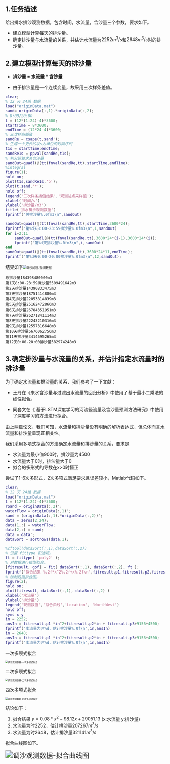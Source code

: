 ## 1.任务描述

给出排水排沙观测数据，包含时间，水流量，含沙量三个参数，要求如下。

- 建立模型计算每天的排沙量。
- 确定排沙量与水流量的关系，并估计水流量为$2252m^3/s$和$2648m^3/s$时的排沙量。

## 2.建立模型计算每天的排沙量

+ **排沙量 = 水流量 * 含沙量** 

+ 由于排沙量是一个连续变量，故采用三次样条差值。

```matlab
clear;
% 12 天 24组 数据
load("originData.mat")
sand= originData(:,1).*originData(:,2);
% 8:00/20:00
t = (12*(1:24)-4)*3600;
startTime = 8*3600;
endTime = (12*24-4)*3600;
% 三次样条插值
sandRe = csape(t,sand');
% 生成一个更长的以s为单位的时间序列
t1s = startTime:endTime;
sandRe1s = ppval(sandRe,t1s);
% 积分运算求总含沙量
sandOut=quadl(@(tt)fnval(sandRe,tt),startTime,endTime);   
%integral
figure(1);
hold on;
plot(t1s,sandRe1s,'b');
plot(t,sand,'*');
hold off;
legend('三次样条插值结果','观测站点采样值');
xlabel('时间/s')
ylabel('排沙量/m3')
title('排水排沙观测数据')
fprintf("总排沙量%.0fm3\n",sandOut)

sandOut=quadl(@(tt)fnval(sandRe,tt),startTime,3600*24);
fprintf("第%d天8:00-23:59排沙量%.0fm3\n",1,sandOut)
for i=2:11
    sandOut=quadl(@(tt)fnval(sandRe,tt),3600*24*(i-1),3600*24*(i));
    fprintf("第%d天排沙量%.0fm3\n",i,sandOut)
end
sandOut=quadl(@(tt)fnval(sandRe,tt),3600*24*11,endTime);
fprintf("第%d天0:00-20:00排沙量%.0fm3\n",12,sandOut);
```

结果如下<img src="https://nas.itrefer.com:5541/2022/09/22_Q1.jpg" alt="调沙问题-观测数据" style="zoom:67%;" />

```
总排沙量184398480000m3
第1天8:00-23:59排沙量5509491642m3
第2天排沙量14390833475m3
第3天排沙量18751414880m3
第4天排沙量22053814839m3
第5天排沙量25162472866m3
第6天排沙量26784351951m3
第7天排沙量26271841114m3
第8天排沙量22243210316m3
第9天排沙量12557316648m3
第10天排沙量6676062756m3
第11天排沙量3414695265m3
第12天0:00-20:00排沙量582974248m3
```

## 3.确定排沙量与水流量的关系，并估计指定水流量时的排沙量

为了确定水流量和排沙量的关系，我们参考了一下文献：

+ 王丹在《来水含沙量与过滤出水流量的回归分析》中使用了基于最小二乘法的线性拟合。

+ 同套文在《 基于LSTM深度学习的河流径流量及含沙量预测方法研究》中使用了深度学习的方法进行拟合。

由上两篇论文，我们可知，水流量和排沙量没有明确的解析表达式，但总体而言水流量和排沙量呈现正相关性。

我们采用多项式拟合的方法确定水流量和排沙量的关系，要求是

+ 水流量为最小值900时，排沙量为4500
+ 水流量大于0时，排沙量大于0
+ 拟合的多形式的导数在x>0时恒正

尝试了1-6次多形式，2次多项式满足要求且误差较小，Matlab代码如下。

````matlab
clear;
% 12 天 24组 数据
load("originData.mat")
t = (12*(1:24)-4)*3600;
rSand = originData(:,2)';
waterFlow = originData(:,1)';
sand = (originData(:,1).*originData(:,2))';
data = zeros(2,24);
data(1,:) = waterFlow;
data(2,:) = sand;
data = data';
dataSort = sortrows(data,1);

%cftool(dataSort(:,1),dataSort(:,2))
% 设置 fittype 和选项。
ft = fittype( 'poly2' );
% 对数据进行模型拟合。
[fitresult, gof] = fit( dataSort(:,1), dataSort(:,2), ft );
fprintf('拟合结果 %.2f*x^2%.2f+x%.2f\n',fitresult.p1,fitresult.p2,fitresult.p3++9156+4500);
% 绘制数据拟合图。
figure(2);
hold on;
plot(fitresult, dataSort(:,1), dataSort(:,2) )
xlabel('水流量')
ylabel('排沙量')
legend('观测数值','拟合曲线','Location', 'NorthWest')
hold off;
syms x y
in = 2252;
ansIn = fitresult.p1 *in^2+fitresult.p2*in + fitresult.p3+9156+4500;
fprintf("水流量为时%d，估计排沙量%.0f\n",in,ansIn)
in = 2648;
ansIn = fitresult.p1 *in^2+fitresult.p2*in + fitresult.p3+9156+4500;
fprintf("水流量为时%d，估计排沙量%.0f\n",in,ansIn)
````

一次多项式拟合

<img src="https://nas.itrefer.com:5541/2022/09/22_fit1.png" alt="调沙观测数据-一次多项式拟合" style="zoom:50%;" />

二次多项式拟合

<img src="https://nas.itrefer.com:5541/2022/09/22_fit2.png" alt="调沙观测数据-二次多项式拟合" style="zoom:50%;" />

四次多项式拟合

<img src="https://nas.itrefer.com:5541/2022/09/22_fit4.png" alt="调沙观测数据-四次多项式拟合" style="zoom:50%;" />

结论如下：

1. 拟合结果 $y=0.08*x^2-98.12x+29051.13$  (x:水流量 y:排沙量)
2. 水流量为时2252，估计排沙量$207267m^3/s$
3. 水流量为时2648，估计排沙量$321141m^3/s$

拟合曲线图如下。

<img src="https://nas.itrefer.com:5541/2022/09/22_Q2.jpg" alt="调沙观测数据-拟合曲线图" style="zoom:150%;" />